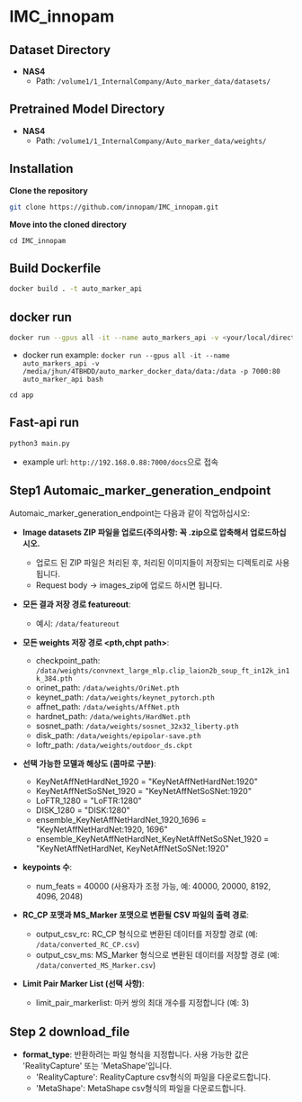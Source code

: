 # IMC_innopam

## Dataset Directory

- **NAS4**
  - Path: `/volume1/1_InternalCompany/Auto_marker_data/datasets/`

## Pretrained Model Directory

- **NAS4**
  - Path: `/volume1/1_InternalCompany/Auto_marker_data/weights/`

## Installation

**Clone the repository**
```bash
git clone https://github.com/innopam/IMC_innopam.git
```
**Move into the cloned directory**
```
cd IMC_innopam
```
## Build Dockerfile

```bash
docker build . -t auto_marker_api
```
## docker run
```bash
docker run --gpus all -it --name auto_markers_api -v <your/local/directory/data>:/data -p 7000:80 auto_marker_api bash
```
- docker run example: `docker run --gpus all -it --name auto_markers_api -v /media/jhun/4TBHDD/auto_marker_docker_data/data:/data -p 7000:80 auto_marker_api bash`

```
cd app
```
## Fast-api run
```bash
python3 main.py
```
- example url: `http://192.168.0.88:7000/docs`으로 접속

## Step1 Automaic_marker_generation_endpoint

Automaic_marker_generation_endpoint는 다음과 같이 작업하십시오:

- **Image datasets ZIP 파일을 업로드(주의사항: 꼭 .zip으로 압축해서 업로드하십시오.**
    - 업로드 된 ZIP 파일은 처리된 후, 처리된 이미지들이 저장되는 디렉토리로 사용됩니다.
    -  Request body -> images_zip에 업로드 하시면 됩니다.

- **모든 결과 저장 경로 featureout**:
    - 예시: `/data/featureout`

- **모든 weights 저장 경로 <pth,chpt path>**:
    - checkpoint_path: `/data/weights/convnext_large_mlp.clip_laion2b_soup_ft_in12k_in1k_384.pth`
    - orinet_path: `/data/weights/OriNet.pth`
    - keynet_path: `/data/weights/keynet_pytorch.pth`
    - affnet_path: `/data/weights/AffNet.pth`
    - hardnet_path: `/data/weights/HardNet.pth`
    - sosnet_path: `/data/weights/sosnet_32x32_liberty.pth`
    - disk_path: `/data/weights/epipolar-save.pth`
    - loftr_path: `/data/weights/outdoor_ds.ckpt`

- **선택 가능한 모델과 해상도 (콤마로 구분)**:
    - KeyNetAffNetHardNet_1920 = "KeyNetAffNetHardNet:1920"
    - KeyNetAffNetSoSNet_1920 = "KeyNetAffNetSoSNet:1920"
    - LoFTR_1280 = "LoFTR:1280"
    - DISK_1280 = "DISK:1280"
    - ensemble_KeyNetAffNetHardNet_1920_1696 = "KeyNetAffNetHardNet:1920, 1696"
    - ensemble_KeyNetAffNetHardNet_KeyNetAffNetSoSNet_1920 = "KeyNetAffNetHardNet, KeyNetAffNetSoSNet:1920"

- **keypoints 수**:
    - num_feats = 40000 (사용자가 조정 가능, 예: 40000, 20000, 8192, 4096, 2048)
    
- **RC_CP 포맷과 MS_Marker 포맷으로 변환될 CSV 파일의 출력 경로**:
    - output_csv_rc: RC_CP 형식으로 변환된 데이터를 저장할 경로 (예: `/data/converted_RC_CP.csv`)
    - output_csv_ms: MS_Marker 형식으로 변환된 데이터를 저장할 경로 (예: `/data/converted_MS_Marker.csv`)

- **Limit Pair Marker List (선택 사항)**:
    - limit_pair_markerlist: 마커 쌍의 최대 개수를 지정합니다 (예: 3)


## Step 2 download_file

- **format_type**: 반환하려는 파일 형식을 지정합니다. 사용 가능한 값은 'RealityCapture' 또는 'MetaShape'입니다.
    - 'RealityCapture': RealityCapture csv형식의 파일을 다운로드합니다.
    - 'MetaShape': MetaShape csv형식의 파일을 다운로드합니다.


